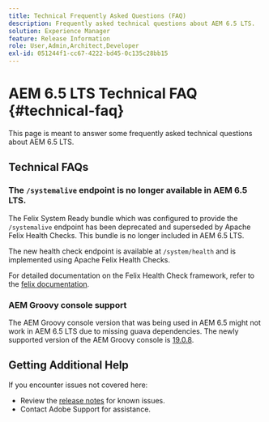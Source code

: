 ```yaml
---
title: Technical Frequently Asked Questions (FAQ)
description: Frequently asked technical questions about AEM 6.5 LTS.
solution: Experience Manager
feature: Release Information
role: User,Admin,Architect,Developer
exl-id: 051244f1-cc67-4222-bd45-0c135c28bb15
---
```

# AEM 6.5 LTS Technical FAQ {#technical-faq}

This page is meant to answer some frequently asked technical questions about AEM 6.5 LTS.

## Technical FAQs

### The `/systemalive` endpoint is no longer available in AEM 6.5 LTS.

The Felix System Ready bundle which was configured to provide the `/systemalive` endpoint has been deprecated and superseded by Apache Felix Health Checks. This bundle is no longer included in AEM 6.5 LTS.

The new health check endpoint is available at `/system/health` and is implemented using Apache Felix Health Checks.

For detailed documentation on the Felix Health Check framework, refer to the [felix documentation](https://github.com/apache/felix-dev/blob/master/healthcheck/README.md).

### AEM Groovy console support

The AEM Groovy console version that was being used in AEM 6.5 might not work in AEM 6.5 LTS due to missing guava dependencies. The newly supported version of the AEM Groovy console is [19.0.8](https://mvnrepository.com/artifact/be.orbinson.aem/aem-groovy-console/19.0.8).

## Getting Additional Help

If you encounter issues not covered here:
* Review the [release notes](/help/release-notes/release-notes.md) for known issues.
* Contact Adobe Support for assistance.
